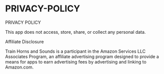 # PRIVACY-POLICY

 PRIVACY POLICY
 
 This app does not access, store, share, or collect any personal data.
 
 
 Affiliate Disclosure
 
 Train Horns and Sounds is a participant in the Amazon Services LLC Associates Program, an affiliate advertising program designed to provide a means for apps to earn advertising fees by advertising and linking to Amazon.com.
